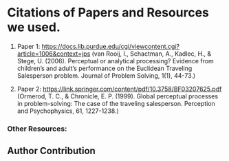 # Citations of Papers and Resources we used.

1. Paper 1: 
https://docs.lib.purdue.edu/cgi/viewcontent.cgi?article=1006&context=jps (van Rooij, I.,
Schactman, A., Kadlec, H., & Stege, U. (2006). Perceptual or analytical processing? Evidence
from children’s and adult’s performance on the Euclidean Traveling Salesperson problem.
Journal of Problem Solving, 1(1), 44-73.)

2. Paper 2:
https://link.springer.com/content/pdf/10.3758/BF03207625.pdf (Ormerod, T. C., & Chronicle, E.
P. (1999). Global perceptual processes in problem-solving: The case of the traveling
salesperson. Perception and Psychophysics, 61, 1227-1238.)

### Other Resources:

## Author Contribution



